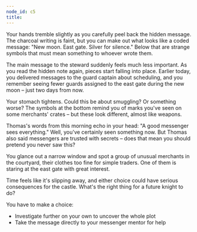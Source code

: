 ```yaml
---
node_id: c5
title: 
---
```


Your hands tremble slightly as you carefully peel back the hidden message. The charcoal writing is faint, but you can make out what looks like a coded message: "New moon. East gate. Silver for silence." Below that are strange symbols that must mean something to whoever wrote them.

The main message to the steward suddenly feels much less important. As you read the hidden note again, pieces start falling into place. Earlier today, you delivered messages to the guard captain about scheduling, and you remember seeing fewer guards assigned to the east gate during the new moon – just two days from now.

Your stomach tightens. Could this be about smuggling? Or something worse? The symbols at the bottom remind you of marks you've seen on some merchants' crates – but these look different, almost like weapons.

Thomas's words from this morning echo in your head: "A good messenger sees everything." Well, you've certainly seen something now. But Thomas also said messengers are trusted with secrets – does that mean you should pretend you never saw this?

You glance out a narrow window and spot a group of unusual merchants in the courtyard, their clothes too fine for simple traders. One of them is staring at the east gate with great interest.

Time feels like it's slipping away, and either choice could have serious consequences for the castle. What's the right thing for a future knight to do?

You have to make a choice:
- Investigate further on your own to uncover the whole plot
- Take the message directly to your messenger mentor for help
